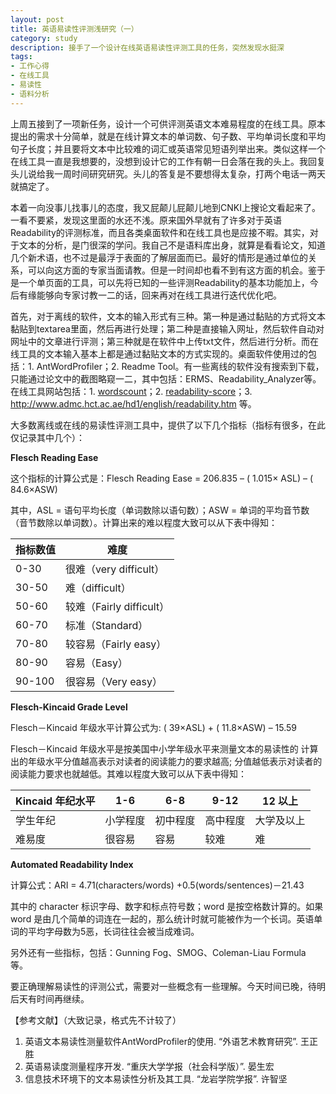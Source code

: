 ```yaml
---
layout: post
title: 英语易读性评测浅研究（一）
category: study
description: 接手了一个设计在线英语易读性评测工具的任务，突然发现水挺深
tags:
- 工作心得
- 在线工具
- 易读性
- 语料分析
---
```


上周五接到了一项新任务，设计一个可供评测英语文本难易程度的在线工具。原本提出的需求十分简单，就是在线计算文本的单词数、句子数、平均单词长度和平均句子长度；并且要将文本中比较难的词汇或英语常见短语列举出来。类似这样一个在线工具一直是我想要的，没想到设计它的工作有朝一日会落在我的头上。我回复头儿说给我一周时间研究研究。头儿的答复是不要想得太复杂，打两个电话一两天就搞定了。

本着一向没事儿找事儿的态度，我又屁颠儿屁颠儿地到CNKI上搜论文看起来了。一看不要紧，发现这里面的水还不浅。原来国外早就有了许多对于英语Readability的评测标准，而且各类桌面软件和在线工具也是应接不暇。其实，对于文本的分析，是门很深的学问。我自己不是语料库出身，就算是看看论文，知道几个新术语，也不过是最浮于表面的了解层面而已。最好的情形是通过单位的关系，可以向这方面的专家当面请教。但是一时间却也看不到有这方面的机会。鉴于是一个单页面的工具，可以先将已知的一些评测Readability的基本功能加上，今后有缘能够向专家讨教一二的话，回来再对在线工具进行迭代优化吧。

首先，对于离线的软件，文本的输入形式有三种。第一种是通过黏贴的方式将文本黏贴到textarea里面，然后再进行处理；第二种是直接输入网址，然后软件自动对网址中的文章进行评测；第三种就是在软件中上传txt文件，然后进行分析。而在线工具的文本输入基本上都是通过黏贴文本的方式实现的。桌面软件使用过的包括：1. AntWordProfiler；2. Readme Tool。有一些离线的软件没有搜索到下载，只能通过论文中的截图略窥一二，其中包括：ERMS、Readability_Analyzer等。在线工具网站包括：1. [wordscount](http://www.wordscount.info/)；2. [readability-score](https://readability-score.com/)；3. http://www.admc.hct.ac.ae/hd1/english/readability.htm 等。

大多数离线或在线的易读性评测工具中，提供了以下几个指标（指标有很多，在此仅记录其中几个）：

**Flesch Reading Ease**

这个指标的计算公式是：Flesch Reading Ease = 206.835 – ( 1.015× ASL) – ( 84.6×ASW) 

其中，ASL = 语句平均长度（单词数除以语句数）；ASW = 单词的平均音节数（音节数除以单词数）。计算出来的难以程度大致可以从下表中得知：

| 指标数值 | 难度 |
| -------- | ---- |
|  0-30  | 很难（very difficult） |
|  30-50 | 难（difficult）        |
|  50-60 | 较难（Fairly difficult） |
|  60-70 | 标准（Standard）        |
|  70-80 | 较容易（Fairly easy）  |
|  80-90 | 容易（Easy）           |
|  90-100 | 很容易（Very easy）   |

**Flesch-Kincaid Grade Level**

Flesch－Kincaid 年级水平计算公式为: ( 39×ASL) + ( 11.8×ASW) – 15.59

Flesch－Kincaid 年级水平是按美国中小学年级水平来测量文本的易读性的 计算出的年级水平分值越高表示对读者的阅读能力的要求越高; 分值越低表示对读者的阅读能力要求也就越低。其难以程度大致可以从下表中得知：

| Kincaid 年纪水平 | 1-6 | 6-8 | 9-12 | 12 以上 |
|------------------| --- | --- | ---- | -------- |
| 学生年纪 | 小学程度 | 初中程度 | 高中程度 | 大学及以上 |
| 难易度 | 很容易 | 容易 | 较难 | 难 |

**Automated Readability Index**

计算公式：ARI = 4.71(characters/words) +0.5(words/sentences)－21.43

其中的 character 标识字母、数字和标点符号数；word 是按空格数计算的。如果 word 是由几个简单的词连在一起的，那么统计时就可能被作为一个长词。英语单词的平均字母数为5恶，长词往往会被当成难词。

另外还有一些指标，包括：Gunning Fog、SMOG、Coleman-Liau Formula 等。

要正确理解易读性的评测公式，需要对一些概念有一些理解。今天时间已晚，待明后天有时间再继续。

【参考文献】（大致记录，格式先不计较了）

1. 英语文本易读性测量软件AntWordProfiler的使用. “外语艺术教育研究”. 王正胜 
2. 英语易读度测量程序开发. “重庆大学学报（社会科学版）”. 晏生宏
3. 信息技术环境下的文本易读性分析及其工具. “龙岩学院学报”. 许智坚
